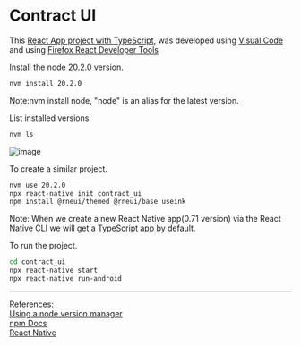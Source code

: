 # Contract UI

This [React App project with TypeScript](https://create-react-app.dev/docs/adding-typescript/), was developed using [Visual Code](https://code.visualstudio.com/download) and using [Firefox React Developer Tools](https://addons.mozilla.org/en-GB/firefox/addon/react-devtools/)

Install the node 20.2.0 version.
```bash
nvm install 20.2.0
```
Note:nvm install node, "node" is an alias for the latest version.

List installed versions.
```bash
nvm ls
```

![image](https://github.com/gcp-development/smart-contract-dapp/assets/76512851/418ffa7d-0802-490a-a133-396e0da2a2f6)

To create a similar project.
```bash
nvm use 20.2.0
npx react-native init contract_ui
npm install @rneui/themed @rneui/base useink
```
Note: When we create a new React Native app(0.71 version) via the React Native CLI we will get a [TypeScript app by default](https://reactnative.dev/blog/2023/01/12/version-071).

To run the project.
```bash
cd contract_ui
npx react-native start
npx react-native run-android

```
<hr>

References:<br>
[Using a node version manager](https://npm.github.io/installation-setup-docs/installing/using-a-node-version-manager.html)<br>
[npm Docs](https://docs.npmjs.com/)<br>
[React Native](https://reactnative.dev/)<br>
